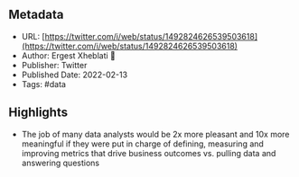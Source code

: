 ## Metadata
* URL: [https://twitter.com/i/web/status/1492824626539503618](https://twitter.com/i/web/status/1492824626539503618)
* Author: Ergest Xheblati 🦊
* Publisher: Twitter
* Published Date: 2022-02-13
* Tags: #data

## Highlights
* The job of many data analysts would be 2x more pleasant and 10x more meaningful if they were put in charge of defining, measuring and improving metrics that drive business outcomes vs. pulling data and answering questions
